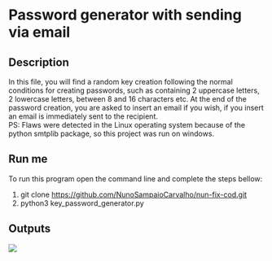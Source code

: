 # Password generator with sending via email 
## Description
In this file, you will find a random key creation following the normal conditions for creating passwords, such as containing 2 uppercase letters, 2 lowercase letters, between 8 and 16 characters etc. At the end of the password creation, you are asked to insert an email if you wish, if you insert an email is immediately sent to the recipient.\
PS: Flaws were detected in the Linux operating system because of the python smtplib package, so this project was run on windows.


## Run me 

To run this program open the command line and complete the steps bellow:

1) git clone https://github.com/NunoSampaioCarvalho/nun-fix-cod.git
2) python3 key_password_generator.py


## Outputs

![](keypass.png)

